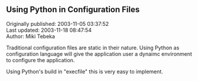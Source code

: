 ## Using Python in Configuration Files  
Originally published: 2003-11-05 03:37:52  
Last updated: 2003-11-18 08:47:54  
Author: Miki Tebeka  
  
Traditional configuration files are static in their nature. Using Python as configuration language will give the application user a dynaimc environment to configure the application.

Using Python's build in "execfile" this is very easy to implement.